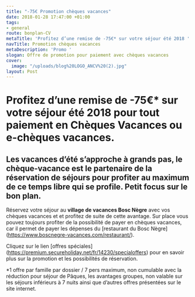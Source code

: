 ```yaml
---
title: "-75€ Promotion chèques vacances"
date: 2018-01-28 17:47:00 +01:00
tags:
- general
route: bonplan-CV
metaTitle: 'Profitez d’une remise de -75€* sur votre séjour été 2018 '
navTitle: Promotion chèques vacances
metaDescription: 'Promo '
slogan: Offre de promotion pour paiement avec chèques vacances
cover:
  image: "/uploads/blog%20LOGO_ANCV%20(2).jpg"
layout: Post
---
```


# Profitez d’une remise de -75€* sur votre séjour été 2018 pour tout paiement en Chèques Vacances ou e-chèques vacances. 

## Les vacances d’été s’approche à grands pas, le chèque-vacance est le partenaire de la réservation de séjours pour profiter au maximum de ce temps libre qui se profile. Petit focus sur le bon plan. 

Réservez votre séjour au **village de vacances Bosc Nègre** avec vos chèques vacances et et profitez de suite de cette avantage.
Sur place vous pouvez toujours profiter de la possibilité de payer en chèques vacances, car il permet de payer les dépenses du [restaurant du Bosc Nègre] (https://www.boscnegre-vacances.com/restaurant/). 


Cliquez sur le lien [offres spéciales] (https://premium.secureholiday.net/fr/14230/specialoffers) pour en savoir plus sur la promotion et les possibilités de réservation. 


*1 offre par famille par dossier / 7 pers maximum, non cumulable avec la réduction pour séjour de Pâques, les avantages groupes, non valable sur les séjours inférieurs à 7 nuits ainsi que d’autres offres présentées sur le site internet.
